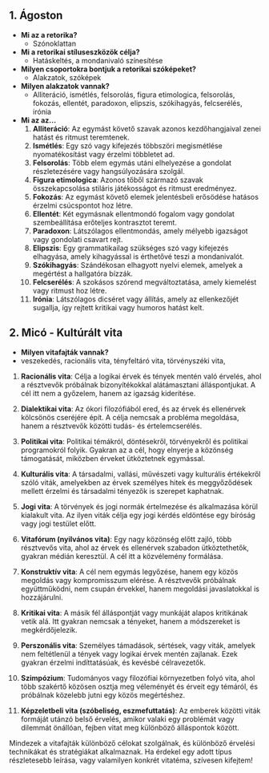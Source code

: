 ## 1. Ágoston
- **Mi az a retorika?**
	- Szónoklattan
- **Mi a retorikai stíluseszközök célja?**
	- Hatáskeltés, a mondanivaló színesítése
-  **Milyen csoportokra bontjuk a retorikai szóképeket?**
	- Alakzatok, szóképek
- **Milyen alakzatok vannak?**
	- Alliteráció, ismétlés, felsorolás, figura etimologica, felsorolás, fokozás, ellentét, paradoxon, elipszis, szókihagyás, felcserélés, irónia
- **Mi az az...**
	1. **Alliteráció**: Az egymást követő szavak azonos kezdőhangjaival zenei hatást és ritmust teremtenek.
	2. **Ismétlés**: Egy szó vagy kifejezés többszöri megismétlése nyomatékosítást vagy érzelmi többletet ad.
	3. **Felsorolás**: Több elem egymás utáni elhelyezése a gondolat részletezésére vagy hangsúlyozására szolgál.
	4. **Figura etimologica**: Azonos tőből származó szavak összekapcsolása stiláris játékosságot és ritmust eredményez.
	5. **Fokozás**: Az egymást követő elemek jelentésbeli erősödése hatásos érzelmi csúcspontot hoz létre.
	6. **Ellentét**: Két egymásnak ellentmondó fogalom vagy gondolat szembeállítása erőteljes kontrasztot teremt.
	7. **Paradoxon**: Látszólagos ellentmondás, amely mélyebb igazságot vagy gondolati csavart rejt.
	8. **Elipszis**: Egy grammatikailag szükséges szó vagy kifejezés elhagyása, amely kihagyással is érthetővé teszi a mondanivalót.
	9. **Szókihagyás**: Szándékosan elhagyott nyelvi elemek, amelyek a megértést a hallgatóra bízzák.
	10. **Felcserélés**: A szokásos szórend megváltoztatása, amely kiemelést vagy ritmust hoz létre.
	11. **Irónia**: Látszólagos dicséret vagy állítás, amely az ellenkezőjét sugallja, így rejtett kritikai vagy humoros hatást kelt.
## 2. Micó - Kultúrált vita
 - **Milyen vitafajták vannak?**
 -  veszekedés, racionális vita, tényfeltáró vita, törvényszéki vita, 

1. **Racionális vita**: Célja a logikai érvek és tények mentén való érvelés, ahol a résztvevők próbálnak bizonyítékokkal alátámasztani álláspontjukat. A cél itt nem a győzelem, hanem az igazság kiderítése.

3. **Dialektikai vita**: Az ókori filozófiából ered, és az érvek és ellenérvek kölcsönös cseréjére épít. A célja nemcsak a probléma megoldása, hanem a résztvevők közötti tudás- és értelemcserélés.
    
3. **Politikai vita**: Politikai témákról, döntésekről, törvényekről és politikai programokról folyik. Gyakran az a cél, hogy elnyerje a közönség támogatását, miközben érveket ütköztetnek egymással.
    
4. **Kulturális vita**: A társadalmi, vallási, művészeti vagy kulturális értékekről szóló viták, amelyekben az érvek személyes hitek és meggyőződések mellett érzelmi és társadalmi tényezők is szerepet kaphatnak.
    
5. **Jogi vita**: A törvények és jogi normák értelmezése és alkalmazása körül kialakult vita. Az ilyen viták célja egy jogi kérdés eldöntése egy bíróság vagy jogi testület előtt.
    
6. **Vitafórum (nyilvános vita)**: Egy nagy közönség előtt zajló, több résztvevős vita, ahol az érvek és ellenérvek szabadon ütköztethetők, gyakran médián keresztül. A cél itt a közvélemény formálása.
    
7. **Konstruktív vita**: A cél nem egymás legyőzése, hanem egy közös megoldás vagy kompromisszum elérése. A résztvevők próbálnak együttműködni, nem csupán érvekkel, hanem megoldási javaslatokkal is hozzájárulni.
    
8. **Kritikai vita**: A másik fél álláspontját vagy munkáját alapos kritikának vetik alá. Itt gyakran nemcsak a tényeket, hanem a módszereket is megkérdőjelezik.
    
9. **Perszonális vita**: Személyes támadások, sértések, vagy viták, amelyek nem feltétlenül a tények vagy logikai érvek mentén zajlanak. Ezek gyakran érzelmi indíttatásúak, és kevésbé célravezetők.
    
10. **Szimpózium**: Tudományos vagy filozófiai környezetben folyó vita, ahol több szakértő közösen osztja meg véleményét és érveit egy témáról, és próbálnak közelebb jutni egy közös megértéshez.
    
11. **Képzeletbeli vita (szóbeliség, eszmefuttatás)**: Az emberek közötti viták formáját utánzó belső érvelés, amikor valaki egy problémát vagy dilemmát önállóan, fejben vitat meg különböző álláspontok között.
    

Mindezek a vitafajták különböző célokat szolgálnak, és különböző érvelési technikákat és stratégiákat alkalmaznak. Ha érdekel egy adott típus részletesebb leírása, vagy valamilyen konkrét vitatéma, szívesen kifejtem!